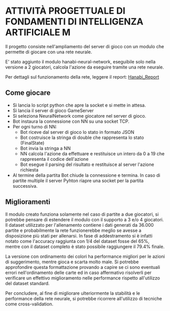 # ATTIVITÀ PROGETTUALE DI FONDAMENTI DI INTELLIGENZA ARTIFICIALE M
Il progetto consiste nell'ampliamento del server di gioco con un modulo che permette di giocare con una rete neurale.

E' stato aggiunto il modulo hanabi-neural-network, eseguibile solo nella versione a 2 giocatori, calcola l'azione da eseguire tramite una rete neurale.

Per dettagli sul funzionamento della rete, leggere il report: [Hanabi_Report](https://github.com/ilariacriv/hanabi-unibo/blob/master/Hanabi_Report.pdf)

## Come giocare
- Si lancia lo script python che apre la socket e si mette in attesa.
- Si lancia il server di gioco GameServer
- Si seleziona NeuralNetwork come giocatore nel server di gioco.
- Bot instaura la connessione con NN su una socket TCP.
- Per ogni turno di NN:
  - Bot riceve dal server di gioco lo stato in formato JSON
  - Bot costruisce la stringa di double che rappresenta lo stato (FinalState)
  - Bot invia la stringa a NN
  - NN calcola l'azione da effettuare e restituisce un intero da 0 a 19 che rappresenta il codice dell'azione
  - Bot esegue il parsing del risultato e restituisce al server l'azione richiesta
- Al termine della partita Bot chiude la connessione e termina. In caso di partite multiple il server Pyhton riapre una socket per la partita successiva.

## Miglioramenti
Il modulo creato funziona solamente nel caso di partite a due giocatori, si potrebbe pensare di estendere il modulo con il supporto a 3 e/o 4 giocatori.
Il dataset utilizzato per l'allenamento contiene i dati generati da 36.000 partite e probabilmente la rete funzionerebbe meglio se avesse a disposizione più stati per allenarsi. In fase di addestramento
si è infatti notato come l'accuracy raggiunta con 1/4 del dataset fosse del 65%, mentre con il dataset
completo è stato possibile raggiungere il 79.4% finale.

La versione con ordinamento dei colori ha performance migliori per le azioni di suggerimento,
mentre gioca e scarta molto male. Si potrebbe approfondire questa formattazione provando a
capire se ci sono eventuali errori nell'ordinamento delle carte ed in caso affermativo risolverli per
verificare un effettivo miglioramento nelle performance rispetto all'utilizzo del dataset standard.

Per concludere, al fine di migliorare ulteriormente la stabilità e le performance della rete neurale,
si potrebbe ricorrere all'utilizzo di tecniche come cross-validation.
